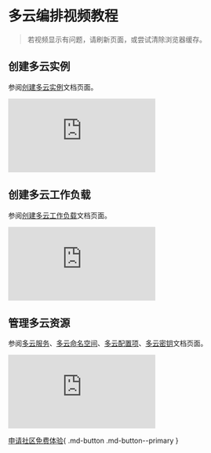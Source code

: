 # 多云编排视频教程

> 若视频显示有问题，请刷新页面，或尝试清除浏览器缓存。

## 创建多云实例

参阅[创建多云实例](../kairship/03instance/add.md)文档页面。

<div class="responsive-video-container">
<iframe src="https://harbor-test2.cn-sh2.ufileos.com/docs/videos/kairship-instance.mp4" scrolling="no" border="0" frameborder="no" framespacing="0" allowfullscreen="true"> </iframe>
</div>

## 创建多云工作负载

参阅[创建多云工作负载](../kairship/05workload/image.md)文档页面。

<div class="responsive-video-container">
<iframe src="https://harbor-test2.cn-sh2.ufileos.com/docs/videos/workloads.mp4" scrolling="no" border="0" frameborder="no" framespacing="0" allowfullscreen="true"> </iframe>
</div>

## 管理多云资源

参阅[多云服务](../kairship/06resource/service.md)、[多云命名空间](../kairship/06resource/ns.md)、[多云配置项](../kairship/06resource/configmap.md)、[多云密钥](../kairship/06resource/secret.md)文档页面。

<div class="responsive-video-container">
<iframe src="https://harbor-test2.cn-sh2.ufileos.com/docs/videos/multicloud-resoruces.mp4" scrolling="no" border="0" frameborder="no" framespacing="0" allowfullscreen="true"> </iframe>
</div>

[申请社区免费体验](../dce/license0.md){ .md-button .md-button--primary }
